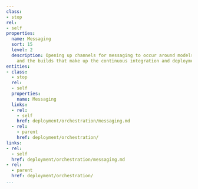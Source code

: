 ```yaml
---
class:
- stop
rel:
- self
properties:
  name: Messaging
  sort: 15
  level: 2
  description: Opening up channels for messaging to occur around models, pipelines,
    and the builds that make up the continuous integration and deployment cycles.
entities:
- class:
  - stop
  rel:
  - self
  properties:
    name: Messaging
  links:
  - rel:
    - self
    href: deployment/orchestration/messaging.md
  - rel:
    - parent
    href: deployment/orchestration/
links:
- rel:
  - self
  href: deployment/orchestration/messaging.md
- rel:
  - parent
  href: deployment/orchestration/
...
```

